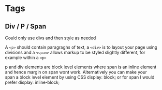 # Tags

## Div / P / Span

Could only use divs and then style as needed

A `<p>` should contain paragraghs of text, a `<div>` is to layout your page using divisions and a `<span>` allows markup to be styled slightly different, for example within a `<p>`

p and div elements are block level elements where span is an inline element and hence margin on span wont work. Alternatively you can make your span a block level element by using CSS display: block; or for span I would prefer display: inline-block;

